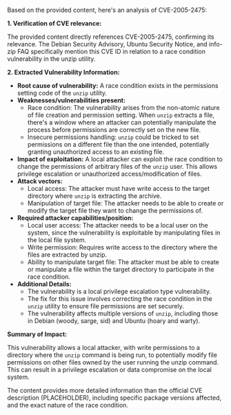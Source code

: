 Based on the provided content, here's an analysis of CVE-2005-2475:

**1. Verification of CVE relevance:**

The provided content directly references CVE-2005-2475, confirming its relevance. The Debian Security Advisory, Ubuntu Security Notice, and info-zip FAQ specifically mention this CVE ID in relation to a race condition vulnerability in the unzip utility.

**2. Extracted Vulnerability Information:**

*   **Root cause of vulnerability:** A race condition exists in the permissions setting code of the `unzip` utility.
*   **Weaknesses/vulnerabilities present:**
    *   Race condition: The vulnerability arises from the non-atomic nature of file creation and permission setting. When `unzip` extracts a file, there's a window where an attacker can potentially manipulate the process before permissions are correctly set on the new file.
    *   Insecure permissions handling: `unzip` could be tricked to set permissions on a different file than the one intended, potentially granting unauthorized access to an existing file.
*   **Impact of exploitation:** A local attacker can exploit the race condition to change the permissions of arbitrary files of the `unzip` user. This allows privilege escalation or unauthorized access/modification of files.
*  **Attack vectors:**
    *   Local access: The attacker must have write access to the target directory where `unzip` is extracting the archive.
    *   Manipulation of target file: The attacker needs to be able to create or modify the target file they want to change the permissions of.
*   **Required attacker capabilities/position:**
    *   Local user access: The attacker needs to be a local user on the system, since the vulnerability is exploitable by manipulating files in the local file system.
    *  Write permission: Requires write access to the directory where the files are extracted by unzip.
    *  Ability to manipulate target file:  The attacker must be able to create or manipulate a file within the target directory to participate in the race condition.
*   **Additional Details:**
    *   The vulnerability is a local privilege escalation type vulnerability.
    *   The fix for this issue involves correcting the race condition in the `unzip` utility to ensure file permissions are set securely.
    *   The vulnerability affects multiple versions of `unzip`, including those in Debian (woody, sarge, sid) and Ubuntu (hoary and warty).

**Summary of Impact:**

This vulnerability allows a local attacker, with write permissions to a directory where the `unzip` command is being run, to potentially modify file permissions on other files owned by the user running the unzip command. This can result in a privilege escalation or data compromise on the local system.

The content provides more detailed information than the official CVE description (PLACEHOLDER), including specific package versions affected, and the exact nature of the race condition.